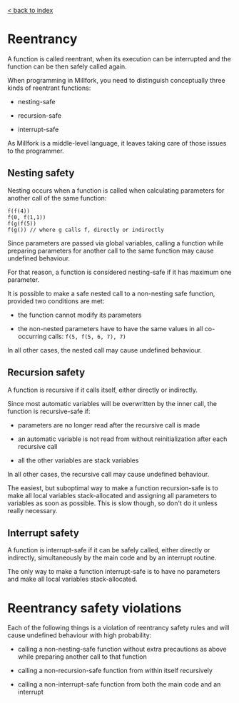 [< back to index](../index.md)

# Reentrancy

A function is called reentrant, 
when its execution can be interrupted and the function can be then safely called again.

When programming in Millfork, you need to distinguish conceptually three kinds of reentrant functions:

* nesting-safe

* recursion-safe

* interrupt-safe

As Millfork is a middle-level language, it leaves taking care of those issues to the programmer. 

## Nesting safety

Nesting occurs when a function is called when calculating parameters for another call of the same function:

    f(f(4))
    f(0, f(1,1))
    f(g(f(5))
    f(g()) // where g calls f, directly or indirectly

Since parameters are passed via global variables, 
calling a function while preparing parameters for another call to the same function may cause undefined behaviour.

For that reason, a function is considered nesting-safe if it has maximum one parameter.

It is possible to make a safe nested call to a non-nesting safe function, provided two conditions are met:

* the function cannot modify its parameters

* the non-nested parameters have to have the same values in all co-occurring calls: `f(5, f(5, 6, 7), 7)`

In all other cases, the nested call may cause undefined behaviour.

## Recursion safety

A function is recursive if it calls itself, either directly or indirectly.

Since most automatic variables will be overwritten by the inner call, the function is recursive-safe if:

* parameters are no longer read after the recursive call is made

* an automatic variable is not read from without reinitialization after each recursive call

* all the other variables are stack variables

In all other cases, the recursive call may cause undefined behaviour.

The easiest, but suboptimal way to make a function recursion-safe is to make all local variables stack-allocated
and assigning all parameters to variables as soon as possible. This is slow though, so don't do it unless really necessary.

## Interrupt safety

A function is interrupt-safe if it can be safely called, either directly or indirectly,
simultaneously by the main code and by an interrupt routine.

The only way to make a function interrupt-safe is to have no parameters and make all local variables stack-allocated.

# Reentrancy safety violations

Each of the following things is a violation of reentrancy safety rules and will cause undefined behaviour with high probability:

* calling a non-nesting-safe function without extra precautions as above while preparing another call to that function

* calling a non-recursion-safe function from within itself recursively

* calling a non-interrupt-safe function from both the main code and an interrupt  